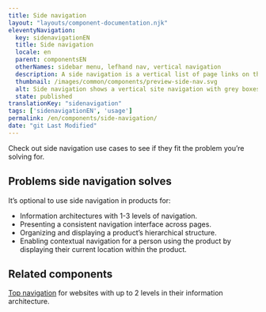 ```yaml
---
title: Side navigation
layout: "layouts/component-documentation.njk"
eleventyNavigation:
  key: sidenavigationEN
  title: Side navigation
  locale: en
  parent: componentsEN
  otherNames: sidebar menu, lefhand nav, vertical navigation
  description: A side navigation is a vertical list of page links on the left side of the screen.
  thumbnail: /images/common/components/preview-side-nav.svg
  alt: Side navigation shows a vertical site navigation with grey boxes on top of eachother, the second last highlighted in blue to show selection.
  state: published
translationKey: "sidenavigation"
tags: ['sidenavigationEN', 'usage']
permalink: /en/components/side-navigation/
date: "git Last Modified"
---
```


Check out side navigation use cases to see if they fit the problem you’re solving for.

## Problems side navigation solves

It’s optional to use side navigation in products for:

- Information architectures with 1-3 levels of navigation.
- Presenting a consistent navigation interface across pages.
- Organizing and displaying a product’s hierarchical structure.
- Enabling contextual navigation for a person using the product by displaying their current location within the product.

<article class="bg-full-width bg-primary text-light pt-500 pb-400 my-500">
  <h2 class="mt-0 mb-400">Related components</h2>

  <a href="{{ links.topNav }}" class="link-light">Top navigation</a> for websites with up to 2 levels in their information architecture.
</article>
